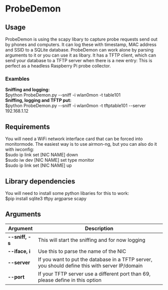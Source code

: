 # ProbeDemon
## Usage
ProbeDemon is using the scapy libary to capture probe requests send out by phones and computers. It can log these with timestamp, MAC address and SSID to a SQLite database. ProbeDemon can work alone by parsing arguments to it or you can use it as libary. It has a TFTP client, which can send your database to a TFTP server when there is a new entry: This is perfect as a headless Raspberry Pi probe collector.

### Exambles
**Sniffing and logging:**  
$python ProbeDemon.py --sniff -i wlan0mon -t table101  
**Sniffing, logging and TFTP put:**  
$python ProbeDemon.py --sniff -i wlan0mon -t tftptable101 --server 192.168.1.12

## Requirements
You will need a WiFi network interface card that can be forced into monitormode. The easiest way is to use airmon-ng, but you can also do it with iwconfig:  
$sudo ip link set [NIC NAME] down  
$sudo iw dev [NIC NAME] set type monitor  
$sudo ip link set [NIC NAME] up  

## Library dependencies
You will need to install some python libaries for this to work:  
$pip install sqlite3 tftpy argparse scapy

## Arguments
Argument | Description
------------ | -------------
**--sniff, -s** | This will start the sniffing and for now logging
**--iface, i** | Use this to parse the name of the NIC
**--server** | If you want to put the database in a TFTP server, you should define this with server IP/domain
**--port** | If your TFTP server use a different port than 69, please define in this option


